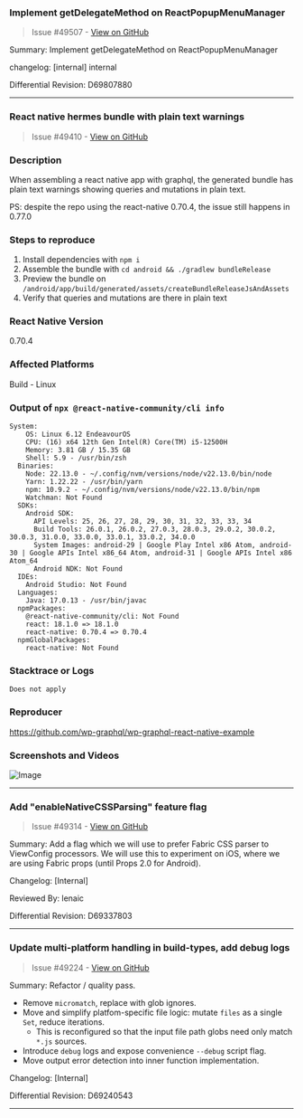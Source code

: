 ### Implement getDelegateMethod on ReactPopupMenuManager

> Issue #49507 - [View on GitHub](https://github.com/facebook/react-native/pull/49507)

Summary:
Implement getDelegateMethod on ReactPopupMenuManager

changelog: [internal] internal

Differential Revision: D69807880




---

### React native hermes bundle with plain text warnings

> Issue #49410 - [View on GitHub](https://github.com/facebook/react-native/issues/49410)

### Description

When assembling a react native app with graphql, the generated bundle has plain text warnings showing queries and mutations in plain text.

PS: despite the repo using the react-native 0.70.4, the issue still happens in 0.77.0


### Steps to reproduce

1. Install dependencies with `npm i`
2. Assemble the bundle with `cd android && ./gradlew bundleRelease`
3. Preview the bundle on `/android/app/build/generated/assets/createBundleReleaseJsAndAssets`
4. Verify that queries and mutations are there in plain text

### React Native Version

0.70.4

### Affected Platforms

Build - Linux

### Output of `npx @react-native-community/cli info`

```text
System:
    OS: Linux 6.12 EndeavourOS
    CPU: (16) x64 12th Gen Intel(R) Core(TM) i5-12500H
    Memory: 3.81 GB / 15.35 GB
    Shell: 5.9 - /usr/bin/zsh
  Binaries:
    Node: 22.13.0 - ~/.config/nvm/versions/node/v22.13.0/bin/node
    Yarn: 1.22.22 - /usr/bin/yarn
    npm: 10.9.2 - ~/.config/nvm/versions/node/v22.13.0/bin/npm
    Watchman: Not Found
  SDKs:
    Android SDK:
      API Levels: 25, 26, 27, 28, 29, 30, 31, 32, 33, 33, 34
      Build Tools: 26.0.1, 26.0.2, 27.0.3, 28.0.3, 29.0.2, 30.0.2, 30.0.3, 31.0.0, 33.0.0, 33.0.1, 33.0.2, 34.0.0
      System Images: android-29 | Google Play Intel x86 Atom, android-30 | Google APIs Intel x86_64 Atom, android-31 | Google APIs Intel x86 Atom_64
      Android NDK: Not Found
  IDEs:
    Android Studio: Not Found
  Languages:
    Java: 17.0.13 - /usr/bin/javac
  npmPackages:
    @react-native-community/cli: Not Found
    react: 18.1.0 => 18.1.0 
    react-native: 0.70.4 => 0.70.4 
  npmGlobalPackages:
    react-native: Not Found
```

### Stacktrace or Logs

```text
Does not apply
```

### Reproducer

https://github.com/wp-graphql/wp-graphql-react-native-example

### Screenshots and Videos

![Image](https://github.com/user-attachments/assets/039280a0-bb20-4f30-8314-ac66a43be08a)

---

### Add "enableNativeCSSParsing" feature flag

> Issue #49314 - [View on GitHub](https://github.com/facebook/react-native/pull/49314)

Summary:
Add a flag which we will use to prefer Fabric CSS parser to ViewConfig processors. We will use this to experiment on iOS, where we are using Fabric props (until Props 2.0 for Android).

Changelog: [Internal]

Reviewed By: lenaic

Differential Revision: D69337803


---

### Update multi-platform handling in build-types, add debug logs

> Issue #49224 - [View on GitHub](https://github.com/facebook/react-native/pull/49224)

Summary:
Refactor / quality pass.

- Remove `micromatch`, replace with glob ignores.
- Move and simplify platfom-specific file logic: mutate `files` as a single `Set`, reduce iterations.
    - This is reconfigured so that the input file path globs need only match `*.js` sources.
- Introduce `debug` logs and expose convenience `--debug` script flag.
- Move output error detection into inner function implementation.

Changelog: [Internal]

Differential Revision: D69240543




---

